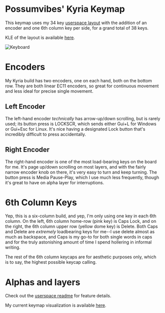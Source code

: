 # Possumvibes' Kyria Keymap

This keymap uses my 34 key [userspace layout](../../../../../users/possumvibes) with the addition of an encoder and one 6th column key per side, for a grand total of 38 keys.

KLE of the layout is available [here](http://www.keyboard-layout-editor.com/#/gists/ec4d75158da89c2ade1725c0da413f9e).

![Keyboard](../../../../../users/possumvibes/pics/possumvibes_kyria.jpg)

# Encoders

My Kyria build has two encoders, one on each hand, both on the bottom row. They are both linear EC11 encoders, so great for continuous movement and less ideal for precise single movement.

## Left Encoder 

The left-hand encoder *technically* has arrow-up/down scrolling, but is rarely used; its button press is LOCKSCR, which sends either Gui+L for Windows or Gui+Esc for Linux. It's nice having a designated Lock button that's incredibly difficult to press accidentally.

## Right Encoder

The right-hand encoder is one of the most load-bearing keys on the board for me. It's page up/down scrolling on most layers, and with the fairly narrow encoder knob on there, it's very easy to turn and keep turning. The button press is Media Pause-Play, which I use much less frequently, though it's great to have on alpha layer for interruptions.


# 6th Column Keys

Yep, this is a six-column build, and yep, I'm only using one key in each 6th column. On the left, 6th column home-row (pink key) is Caps Lock, and on the right, the 6th column upper row (yellow dome key) is Delete. Both Caps and Delete are *extremely* loadbearing keys for me--I use delete almost as much as backspace, and Caps is my go-to for both single words in caps and for the truly astonishing amount of time I spend hollering in informal writing.

The rest of the 6th column keycaps are for aesthetic purposes only, which is to say, the highest possible keycap calling.

# Alphas and layers
Check out the [userspace readme](../../../../../users/possumvibes/readme.md) for feature details.


My current keymap visualization is available [here](http://www.keyboard-layout-editor.com/#/gists/ec4d75158da89c2ade1725c0da413f9e).

